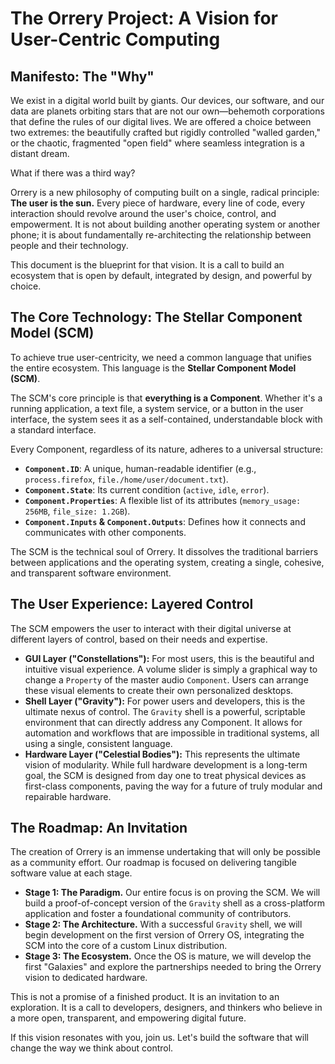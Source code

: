 # The Orrery Project: A Vision for User-Centric Computing

## Manifesto: The "Why"

We exist in a digital world built by giants. Our devices, our software, and our data are planets orbiting stars that are not our own—behemoth corporations that define the rules of our digital lives. We are offered a choice between two extremes: the beautifully crafted but rigidly controlled "walled garden," or the chaotic, fragmented "open field" where seamless integration is a distant dream.

What if there was a third way?

Orrery is a new philosophy of computing built on a single, radical principle: **The user is the sun.** Every piece of hardware, every line of code, every interaction should revolve around the user's choice, control, and empowerment. It is not about building another operating system or another phone; it is about fundamentally re-architecting the relationship between people and their technology.

This document is the blueprint for that vision. It is a call to build an ecosystem that is open by default, integrated by design, and powerful by choice.

## The Core Technology: The Stellar Component Model (SCM)

To achieve true user-centricity, we need a common language that unifies the entire ecosystem. This language is the **Stellar Component Model (SCM)**.

The SCM's core principle is that **everything is a Component**. Whether it's a running application, a text file, a system service, or a button in the user interface, the system sees it as a self-contained, understandable block with a standard interface.

Every Component, regardless of its nature, adheres to a universal structure:

- **`Component.ID`**: A unique, human-readable identifier (e.g., `process.firefox`, `file./home/user/document.txt`).
- **`Component.State`**: Its current condition (`active`, `idle`, `error`).
- **`Component.Properties`**: A flexible list of its attributes (`memory_usage: 256MB`, `file_size: 1.2GB`).
- **`Component.Inputs` & `Component.Outputs`**: Defines how it connects and communicates with other components.

The SCM is the technical soul of Orrery. It dissolves the traditional barriers between applications and the operating system, creating a single, cohesive, and transparent software environment.

## The User Experience: Layered Control

The SCM empowers the user to interact with their digital universe at different layers of control, based on their needs and expertise.

- **GUI Layer ("Constellations"):** For most users, this is the beautiful and intuitive visual experience. A volume slider is simply a graphical way to change a `Property` of the master audio `Component`. Users can arrange these visual elements to create their own personalized desktops.
- **Shell Layer ("Gravity"):** For power users and developers, this is the ultimate nexus of control. The `Gravity` shell is a powerful, scriptable environment that can directly address any Component. It allows for automation and workflows that are impossible in traditional systems, all using a single, consistent language.
- **Hardware Layer ("Celestial Bodies"):** This represents the ultimate vision of modularity. While full hardware development is a long-term goal, the SCM is designed from day one to treat physical devices as first-class components, paving the way for a future of truly modular and repairable hardware.

## The Roadmap: An Invitation

The creation of Orrery is an immense undertaking that will only be possible as a community effort. Our roadmap is focused on delivering tangible software value at each stage.

- **Stage 1: The Paradigm.** Our entire focus is on proving the SCM. We will build a proof-of-concept version of the `Gravity` shell as a cross-platform application and foster a foundational community of contributors.
- **Stage 2: The Architecture.** With a successful `Gravity` shell, we will begin development on the first version of Orrery OS, integrating the SCM into the core of a custom Linux distribution.
- **Stage 3: The Ecosystem.** Once the OS is mature, we will develop the first "Galaxies" and explore the partnerships needed to bring the Orrery vision to dedicated hardware.

This is not a promise of a finished product. It is an invitation to an exploration. It is a call to developers, designers, and thinkers who believe in a more open, transparent, and empowering digital future.

If this vision resonates with you, join us. Let's build the software that will change the way we think about control.
